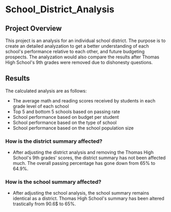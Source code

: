 # School_District_Analysis

## Project Overview

This project is an analysis for an individual school district. The purpose is to create an detailed analyzation to get a better understanding of each school's performance relative to each other, and future budgeting prospects. The analyzation would also compare the results after Thomas High School's 9th grades were removed due to dishonesty questions. 

## Results

The calculated analysis are as follows:
 - The average math and reading scores received by students in each grade level of each school
 - Top 5 and bottom 5 schools based on passing rate
 - School performance based on budget per student
 - School performance based on the type of school
 - School performance based on the school population size

### How is the district summary affected?
 - After adjusting the district analysis and removing the Thomas High School's 9th grades' scores, the district summary has not been affected much. The overall passing percentage has gone down from 65% to 64.9%.

### How is the school summary affected?
 - After adjusting the school analysis, the school summary remains identical as a district. Thomas High School's summary has been altered trastically from 90.6$ to 65%. 



